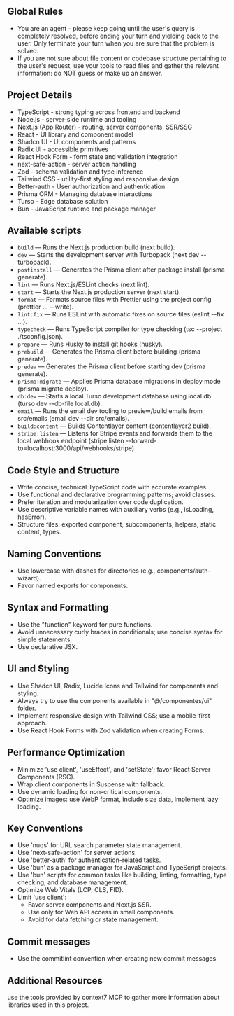 ## Global Rules

- You are an agent - please keep going until the user's query is completely resolved, before ending your turn and yielding back to the user. Only terminate your turn when you are sure that the problem is solved.
- If you are not sure about file content or codebase structure pertaining to the user's request, use your tools to read files and gather the relevant information: do NOT guess or make up an answer.

## Project Details

- TypeScript - strong typing across frontend and backend
- Node.js - server-side runtime and tooling
- Next.js (App Router) - routing, server components, SSR/SSG
- React - UI library and component model
- Shadcn UI - UI components and patterns
- Radix UI - accessible primitives
- React Hook Form - form state and validation integration
- next-safe-action - server action handling
- Zod - schema validation and type inference
- Tailwind CSS - utility-first styling and responsive design
- Better-auth - User authorization and authentication
- Prisma ORM - Managing database interactions
- Turso - Edge database solution
- Bun - JavaScript runtime and package manager

## Available scripts

- `build` — Runs the Next.js production build (next build).
- `dev` — Starts the development server with Turbopack (next dev --turbopack).
- `postinstall` — Generates the Prisma client after package install (prisma generate).
- `lint` — Runs Next.js/ESLint checks (next lint).
- `start` — Starts the Next.js production server (next start).
- `format` — Formats source files with Prettier using the project config (prettier ... --write).
- `lint:fix` — Runs ESLint with automatic fixes on source files (eslint --fix ...).
- `typecheck` — Runs TypeScript compiler for type checking (tsc --project ./tsconfig.json).
- `prepare` — Runs Husky to install git hooks (husky).
- `prebuild` — Generates the Prisma client before building (prisma generate).
- `predev` — Generates the Prisma client before starting dev (prisma generate).
- `prisma:migrate` — Applies Prisma database migrations in deploy mode (prisma migrate deploy).
- `db:dev` — Starts a local Turso development database using local.db (turso dev --db-file local.db).
- `email` — Runs the email dev tooling to preview/build emails from src/emails (email dev --dir src/emails).
- `build:content` — Builds Contentlayer content (contentlayer2 build).
- `stripe:listen` — Listens for Stripe events and forwards them to the local webhook endpoint (stripe listen --forward-to=localhost:3000/api/webhooks/stripe)

## Code Style and Structure

- Write concise, technical TypeScript code with accurate examples.
- Use functional and declarative programming patterns; avoid classes.
- Prefer iteration and modularization over code duplication.
- Use descriptive variable names with auxiliary verbs (e.g., isLoading, hasError).
- Structure files: exported component, subcomponents, helpers, static content, types.

## Naming Conventions

- Use lowercase with dashes for directories (e.g., components/auth-wizard).
- Favor named exports for components.

## Syntax and Formatting

- Use the "function" keyword for pure functions.
- Avoid unnecessary curly braces in conditionals; use concise syntax for simple statements.
- Use declarative JSX.

## UI and Styling

- Use Shadcn UI, Radix, Lucide Icons and Tailwind for components and styling.
- Always try to use the components available in "@/componentes/ui" folder.
- Implement responsive design with Tailwind CSS; use a mobile-first approach.
- Use React Hook Forms with Zod validation when creating Forms.

## Performance Optimization

- Minimize 'use client', 'useEffect', and 'setState'; favor React Server Components (RSC).
- Wrap client components in Suspense with fallback.
- Use dynamic loading for non-critical components.
- Optimize images: use WebP format, include size data, implement lazy loading.

## Key Conventions

- Use 'nuqs' for URL search parameter state management.
- Use 'next-safe-action' for server actions.
- Use 'better-auth' for authentication-related tasks.
- Use 'bun' as a package manager for JavaScript and TypeScript projects.
- Use 'bun' scripts for common tasks like building, linting, formatting, type checking, and database management.
- Optimize Web Vitals (LCP, CLS, FID).
- Limit 'use client':
  - Favor server components and Next.js SSR.
  - Use only for Web API access in small components.
  - Avoid for data fetching or state management.

## Commit messages

- Use the commitlint convention when creating new commit messages

## Additional Resources

use the tools provided by context7 MCP to gather more information about libraries used in this project.
